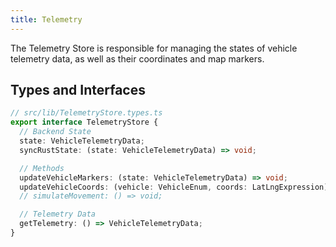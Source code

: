 ```yaml
---
title: Telemetry
---
```


The Telemetry Store is responsible for managing the states of vehicle telemetry data, as well as their coordinates and map markers.

## Types and Interfaces

```ts
// src/lib/TelemetryStore.types.ts
export interface TelemetryStore {
  // Backend State
  state: VehicleTelemetryData;
  syncRustState: (state: VehicleTelemetryData) => void;

  // Methods
  updateVehicleMarkers: (state: VehicleTelemetryData) => void;
  updateVehicleCoords: (vehicle: VehicleEnum, coords: LatLngExpression) => void;
  // simulateMovement: () => void;

  // Telemetry Data
  getTelemetry: () => VehicleTelemetryData;
}
```
